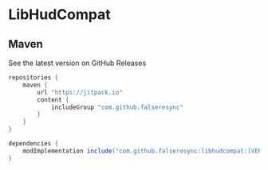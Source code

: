 # LibHudCompat

## Maven

See the latest version on GitHub Releases

```groovy
repositories {
    maven { 
        url "https://jitpack.io"
        content { 
            includeGroup "com.github.falseresync" 
        }
    }
}

dependencies {
    modImplementation include("com.github.falseresync:libhudcompat:[VERSION]")
}
```